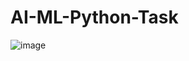 # AI-ML-Python-Task

![image](https://www.bing.com/images/search?view=detailV2&ccid=RxishwBl&id=7AFDE177E3DFAB055455840A111D101ED2C0A954&thid=OIP.RxishwBl56TAU8bVz6jOVAHaEE&mediaurl=https%3a%2f%2fcdn.analyticsvidhya.com%2fwp-content%2fuploads%2f2018%2f07%2fperforming-twitter-sentiment-analysis1.jpg&exph=413&expw=752&q=sentiment+analysis&simid=608055064780893811&FORM=IRPRST&ck=C2ED47B2BC4E9281369605CB63A06DAA&selectedIndex=33)
